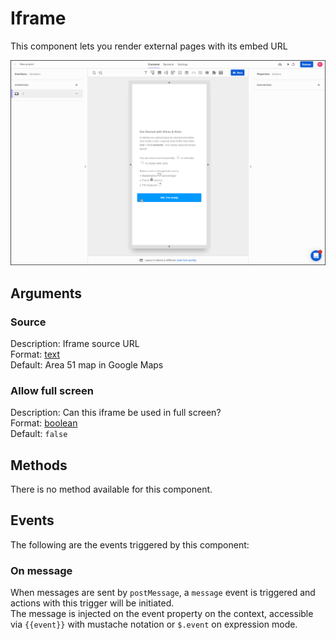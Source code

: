 # Iframe

This component lets you render external pages with its embed URL

![](../../../../.gitbook/assets/iframe.gif)

## Arguments

### **Source**

Description: Iframe source URL  
Format: [text](https://docs.abstra.app/docs/projects/front-end/arguments/argument-types#text)  
Default: Area 51 map in Google Maps

### **Allow full screen**

Description: Can this iframe be used in full screen?  
Format: [boolean](https://docs.abstra.app/docs/projects/front-end/arguments/argument-types#boolean)  
Default: `false`

## Methods

There is no method available for this component.

## Events

The following are the events triggered by this component:

### On **message**

When messages are sent by `postMessage`, a `message` event is triggered and actions with this trigger will be initiated.  
The message is injected on the event property on the context, accessible via `{{event}}` with mustache notation or `$.event` on expression mode.

